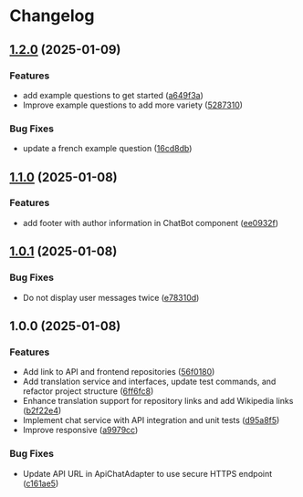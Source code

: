 # Changelog

## [1.2.0](https://github.com/cmnemoi/ask_neron_front/compare/v1.1.0...v1.2.0) (2025-01-09)


### Features

* add example questions to get started ([a649f3a](https://github.com/cmnemoi/ask_neron_front/commit/a649f3a3d29b9b169408f538e9e8726197301b5d))
* Improve example questions to add more variety ([5287310](https://github.com/cmnemoi/ask_neron_front/commit/5287310de077adc39bcacfba697e6a7f95787285))


### Bug Fixes

* update a french example question ([16cd8db](https://github.com/cmnemoi/ask_neron_front/commit/16cd8db5d17f262d10a731c71bd6c0bca6f32612))

## [1.1.0](https://github.com/cmnemoi/ask_neron_front/compare/v1.0.1...v1.1.0) (2025-01-08)


### Features

* add footer with author information in ChatBot component ([ee0932f](https://github.com/cmnemoi/ask_neron_front/commit/ee0932f1265aed448836839dc7c5447b61a370c3))

## [1.0.1](https://github.com/cmnemoi/ask_neron_front/compare/v1.0.0...v1.0.1) (2025-01-08)


### Bug Fixes

* Do not display user messages twice ([e78310d](https://github.com/cmnemoi/ask_neron_front/commit/e78310db2250d82c57f8867facfaf2e881d02b9f))

## 1.0.0 (2025-01-08)


### Features

* Add link to API and frontend repositories ([56f0180](https://github.com/cmnemoi/ask_neron_front/commit/56f018043d31435ce5652e92c7a4c55306cc79a1))
* Add translation service and interfaces, update test commands, and refactor project structure ([6ff6fc8](https://github.com/cmnemoi/ask_neron_front/commit/6ff6fc8e5eb6da2f8cce4f0e14c964768ccf4146))
* Enhance translation support for repository links and add Wikipedia links ([b2f22e4](https://github.com/cmnemoi/ask_neron_front/commit/b2f22e4d7c38c89e4c58cbdf7c7446d6bf8f6491))
* Implement chat service with API integration and unit tests ([d95a8f5](https://github.com/cmnemoi/ask_neron_front/commit/d95a8f59725d17013f0207aa324bee1ea9b005f9))
* Improve responsive ([a9979cc](https://github.com/cmnemoi/ask_neron_front/commit/a9979ccd1e788c90079af8201c9ce7b411dfacec))


### Bug Fixes

* Update API URL in ApiChatAdapter to use secure HTTPS endpoint ([c161ae5](https://github.com/cmnemoi/ask_neron_front/commit/c161ae5ee8460547c00217c14f2bd28af6ea6a3a))

